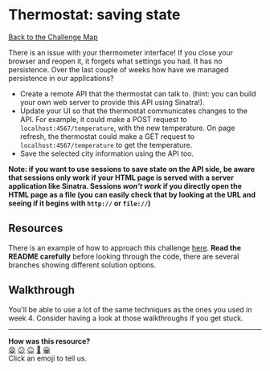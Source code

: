 # Thermostat: saving state

[Back to the Challenge Map](README.md)

There is an issue with your thermometer interface!  If you close your browser and reopen it, it forgets what settings you had. It has no persistence. Over the last couple of weeks how have we managed persistence in our applications?

* Create a remote API that the thermostat can talk to. (hint: you can build your own web server to provide this API using Sinatra!).
* Update your UI so that the thermostat communicates changes to the API. For example, it could make a POST request to `localhost:4567/temperature`, with the new temperature.  On page refresh, the thermostat could make a GET request to `localhost:4567/temperature` to get the temperature.
* Save the selected city information using the API too.

**Note: if you want to use sessions to save state on the API side, be aware that sessions only work if your HTML page is served with a server application like Sinatra. Sessions _won't work_ if you directly open the HTML page as a file (you can easily check that by looking at the URL and seeing if it begins with `http://` or `file://`)**

## Resources

There is an example of how to approach this challenge [here](https://github.com/makersacademy/thermostat-example). **Read the README carefully** before looking through the code, there are several branches showing different solution options.


## Walkthrough

You'll be able to use a lot of the same techniques as the ones you used in week 4. Consider having a look at those walkthroughs if you get stuck.

<!-- BEGIN GENERATED SECTION DO NOT EDIT -->

---

**How was this resource?**  
[😫](https://airtable.com/shrUJ3t7KLMqVRFKR?prefill_Repository=makersacademy/course&prefill_File=thermostat_es6/saving_state.md&prefill_Sentiment=😫) [😕](https://airtable.com/shrUJ3t7KLMqVRFKR?prefill_Repository=makersacademy/course&prefill_File=thermostat_es6/saving_state.md&prefill_Sentiment=😕) [😐](https://airtable.com/shrUJ3t7KLMqVRFKR?prefill_Repository=makersacademy/course&prefill_File=thermostat_es6/saving_state.md&prefill_Sentiment=😐) [🙂](https://airtable.com/shrUJ3t7KLMqVRFKR?prefill_Repository=makersacademy/course&prefill_File=thermostat_es6/saving_state.md&prefill_Sentiment=🙂) [😀](https://airtable.com/shrUJ3t7KLMqVRFKR?prefill_Repository=makersacademy/course&prefill_File=thermostat_es6/saving_state.md&prefill_Sentiment=😀)  
Click an emoji to tell us.

<!-- END GENERATED SECTION DO NOT EDIT -->
